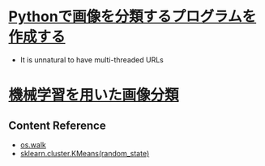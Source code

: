 # [Pythonで画像を分類するプログラムを作成する](https://avinton.com/academy/image-classification-task/)
- It is unnatural to have multi-threaded URLs

# [機械学習を用いた画像分類](https://avinton.com/academy/image-classification/)
## Content Reference
- [os.walk](https://docs.python.org/ja/3/library/os.html?highlight=os%20walk#files-and-directorie)
- [sklearn.cluster.KMeans(random_state)](https://scikit-learn.org/stable/modules/generated/sklearn.cluster.KMeans.html)